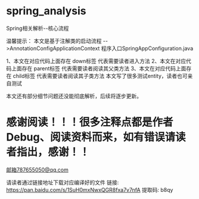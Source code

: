 # spring_analysis
Spring相关解析--核心流程



 温馨提示：
   本文是基于注解类的启动流程 -->AnnotationConfigApplicationContext
   程序入口SpringAppConfiguration.java
 
 1、本文在对应代码上面存在 down标签 代表需要读者进入方法
 2、本文在对应代码上面存在 parent标签 代表需要读者阅读其父类方法
 3、本文在对应代码上面存在 child标签 代表需要读者阅读其子类方法
 本文写了很多测试entity，读者也可亲自测试
 
 
 
 
 
 本文还有部分细节问题还没能彻底解析，后续将逐步更新。
 
 # 感谢阅读！！！很多注释点都是作者Debug、阅读资料而来，如有错误请读者指出，感谢！！
 邮箱787655050@qq.com
 
 
 请读者通过链接地址下载对应编译好的文件
 链接: https://pan.baidu.com/s/1SuH0mxNwxQGR8fxa7v7nfA 提取码: b8qy


